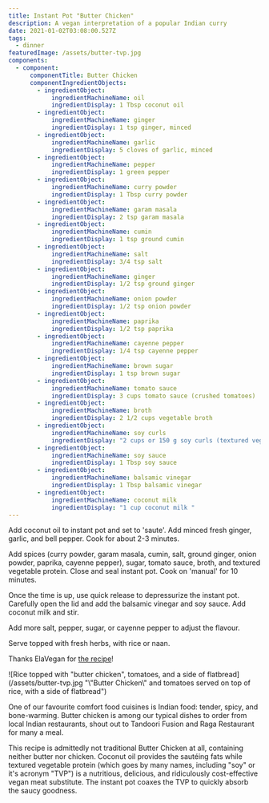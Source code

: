 ```yaml
---
title: Instant Pot "Butter Chicken"
description: A vegan interpretation of a popular Indian curry
date: 2021-01-02T03:08:00.527Z
tags:
  - dinner
featuredImage: /assets/butter-tvp.jpg
components:
  - component:
      componentTitle: Butter Chicken
      componentIngredientObjects:
        - ingredientObject:
            ingredientMachineName: oil
            ingredientDisplay: 1 Tbsp coconut oil
        - ingredientObject:
            ingredientMachineName: ginger
            ingredientDisplay: 1 tsp ginger, minced
        - ingredientObject:
            ingredientMachineName: garlic
            ingredientDisplay: 5 cloves of garlic, minced
        - ingredientObject:
            ingredientMachineName: pepper
            ingredientDisplay: 1 green pepper
        - ingredientObject:
            ingredientMachineName: curry powder
            ingredientDisplay: 1 Tbsp curry powder
        - ingredientObject:
            ingredientMachineName: garam masala
            ingredientDisplay: 2 tsp garam masala
        - ingredientObject:
            ingredientMachineName: cumin
            ingredientDisplay: 1 tsp ground cumin
        - ingredientObject:
            ingredientMachineName: salt
            ingredientDisplay: 3/4 tsp salt
        - ingredientObject:
            ingredientMachineName: ginger
            ingredientDisplay: 1/2 tsp ground ginger
        - ingredientObject:
            ingredientMachineName: onion powder
            ingredientDisplay: 1/2 tsp onion powder
        - ingredientObject:
            ingredientMachineName: paprika
            ingredientDisplay: 1/2 tsp paprika
        - ingredientObject:
            ingredientMachineName: cayenne pepper
            ingredientDisplay: 1/4 tsp cayenne pepper
        - ingredientObject:
            ingredientMachineName: brown sugar
            ingredientDisplay: 1 tsp brown sugar
        - ingredientObject:
            ingredientMachineName: tomato sauce
            ingredientDisplay: 3 cups tomato sauce (crushed tomatoes)
        - ingredientObject:
            ingredientMachineName: broth
            ingredientDisplay: 2 1/2 cups vegetable broth
        - ingredientObject:
            ingredientMachineName: soy curls
            ingredientDisplay: "2 cups or 150 g soy curls (textured vegetable protein) "
        - ingredientObject:
            ingredientMachineName: soy sauce
            ingredientDisplay: 1 Tbsp soy sauce
        - ingredientObject:
            ingredientMachineName: balsamic vinegar
            ingredientDisplay: 1 Tbsp balsamic vinegar
        - ingredientObject:
            ingredientMachineName: coconut milk
            ingredientDisplay: "1 cup coconut milk "
---
```

Add coconut oil to instant pot and set to 'saute'. Add minced fresh ginger, garlic, and bell pepper. Cook for about 2-3 minutes. 

Add spices (curry powder, garam masala, cumin, salt, ground ginger, onion powder, paprika, cayenne pepper), sugar, tomato sauce, broth, and textured vegetable protein. Close and seal instant pot. Cook on 'manual' for 10 minutes. 

Once the time is up, use quick release to depressurize the instant pot. Carefully open the lid and add the balsamic vinegar and soy sauce. Add coconut milk and stir.

Add more salt, pepper, sugar, or cayenne pepper to adjust the flavour. 

Serve topped with fresh herbs, with rice or naan. 

Thanks ElaVegan for [the recipe](https://elavegan.com/vegan-butter-chicken-instant-pot/)!

![Rice topped with "butter chicken", tomatoes, and a side of flatbread](/assets/butter-tvp.jpg "\\"Butter Chicken\\" and tomatoes served on top of rice, with a side of flatbread")

One of our favourite comfort food cuisines is Indian food: tender, spicy, and bone-warming. Butter chicken is among our typical dishes to order from local Indian restaurants, shout out to Tandoori Fusion and Raga Restaurant for many a meal.

This recipe is admittedly not traditional Butter Chicken at all, containing neither butter nor chicken. Coconut oil provides the sautéing fats while textured vegetable protein (which goes by many names, including "soy" or it's acronym "TVP") is a nutritious, delicious, and ridiculously cost-effective vegan meat substitute. The instant pot coaxes the TVP to quickly absorb the saucy goodness.